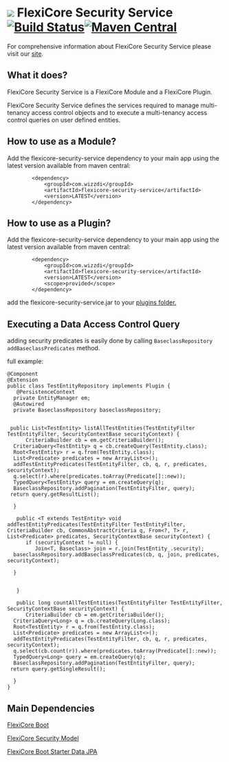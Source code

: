
# ![](https://support.wizzdi.com/wp-content/uploads/2020/05/flexicore-icon-extra-small.png) FlexiCore Security Service [![Build Status](https://jenkins.wizzdi.com/buildStatus/icon?job=wizzdi+organization%2Fflexicore-security-service%2Fmaster)](https://jenkins.wizzdi.com/job/wizzdi%20organization/job/flexicore-security-service/job/master/)[![Maven Central](https://img.shields.io/maven-central/v/com.wizzdi/flexicore-security-service.svg?label=Maven%20Central)](https://search.maven.org/search?q=g:%22com.wizzdi%22%20AND%20a:%22flexicore-security-service%22)


For comprehensive information about FlexiCore Security Service please visit our [site](http://wizzdi.com/).

## What it does?

FlexiCore Security Service is a FlexiCore Module and a FlexiCore Plugin.

FlexiCore Security Service defines the services required to manage  multi-tenancy access control objects and to execute a  multi-tenancy access control queries on user defined entities.
## How to use as a Module?
Add the flexicore-security-service dependency to your main app using the latest version available from maven central:

            <dependency>
                <groupId>com.wizzdi</groupId>
                <artifactId>flexicore-security-service</artifactId>
                <version>LATEST</version>
            </dependency>
            
## How to use as a Plugin?
Add the flexicore-security-service dependency to your main app using the latest version available from maven central:

            <dependency>
                <groupId>com.wizzdi</groupId>
                <artifactId>flexicore-security-service</artifactId>
                <version>LATEST</version>
                <scope>provided</scope>
            </dependency>
add the flexicore-security-service.jar to your [plugins folder.](https://github.com/wizzdi/flexicore-boot)


## Executing a Data Access Control Query
adding security predicates is easily done by calling `BaseclassRepository` `addBaseclassPredicates` method.

full example:

    @Component  
    @Extension  
    public class TestEntityRepository implements Plugin {  
       @PersistenceContext  
      private EntityManager em;  
      @Autowired  
      private BaseclassRepository baseclassRepository;  
      
      
     public List<TestEntity> listAllTestEntities(TestEntityFilter TestEntityFilter, SecurityContextBase securityContext) {  
          CriteriaBuilder cb = em.getCriteriaBuilder();  
      CriteriaQuery<TestEntity> q = cb.createQuery(TestEntity.class);  
      Root<TestEntity> r = q.from(TestEntity.class);  
      List<Predicate> predicates = new ArrayList<>();  
      addTestEntityPredicates(TestEntityFilter, cb, q, r, predicates, securityContext);  
      q.select(r).where(predicates.toArray(Predicate[]::new));  
      TypedQuery<TestEntity> query = em.createQuery(q);  
      BaseclassRepository.addPagination(TestEntityFilter, query);  
     return query.getResultList();  
      
      }  
      
       public <T extends TestEntity> void addTestEntityPredicates(TestEntityFilter TestEntityFilter, CriteriaBuilder cb, CommonAbstractCriteria q, From<?, T> r, List<Predicate> predicates, SecurityContextBase securityContext) {  
          if (securityContext != null) {  
             Join<T, Baseclass> join = r.join(TestEntity_.security);  
      baseclassRepository.addBaseclassPredicates(cb, q, join, predicates, securityContext);  
      
      }  
      
      
       }  
      
       public long countAllTestEntities(TestEntityFilter TestEntityFilter, SecurityContextBase securityContext) {  
          CriteriaBuilder cb = em.getCriteriaBuilder();  
      CriteriaQuery<Long> q = cb.createQuery(Long.class);  
      Root<TestEntity> r = q.from(TestEntity.class);  
      List<Predicate> predicates = new ArrayList<>();  
      addTestEntityPredicates(TestEntityFilter, cb, q, r, predicates, securityContext);  
      q.select(cb.count(r)).where(predicates.toArray(Predicate[]::new));  
      TypedQuery<Long> query = em.createQuery(q);  
      BaseclassRepository.addPagination(TestEntityFilter, query);  
     return query.getSingleResult();  
      
      }
    }

## Main Dependencies

[FlexiCore Boot](https://github.com/wizzdi/flexicore-boot)

[FlexiCore Security Model](https://github.com/wizzdi/flexicore-security-model)


[FlexiCore Boot Starter Data JPA](https://github.com/wizzdi/flexicore-boot-starter-data-jpa)
